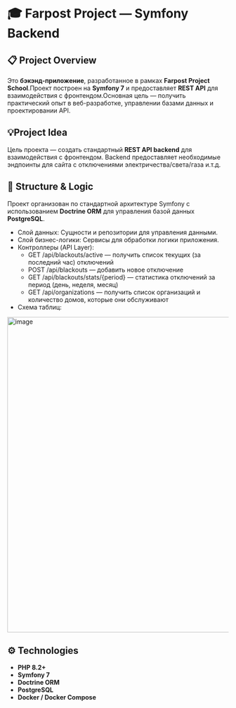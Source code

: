 # 🎓 Farpost Project — Symfony Backend

## 📋 Project Overview  
Это **бэкэнд-приложение**, разработанное в рамках **Farpost Project School**.Проект построен на **Symfony 7** и предоставляет **REST API** для взаимодействия с фронтендом.Основная цель — получить практический опыт в веб-разработке, управлении базами данных и проектировании API.

## 💡Project Idea
Цель проекта — создать стандартный **REST API backend** для взаимодействия с фронтендом.
Backend предоставляет необходимые эндпоинты для сайта с отключениями электричества/света/газа и.т.д.

## 🧠 Structure & Logic
Проект организован по стандартной архитектуре Symfony с использованием **Doctrine ORM** для управления базой данных **PostgreSQL**.
- Слой данных: Сущности и репозитории для управления данными.
- Слой бизнес-логики: Сервисы для обработки логики приложения.
- Контроллеры (API Layer):
  - GET /api/blackouts/active — получить список текущих (за последний час) отключений 
  - POST /api/blackouts — добавить новое отключение
  - GET /api/blackouts/stats/{period} — статистика отключений за период (день, неделя, месяц)
  - GET /api/organizations — получить список организаций и количество домов, которые они обслуживают
- Схема таблиц:
<img width="1064" height="717" alt="image" src="https://github.com/user-attachments/assets/6e475a63-9539-4c46-975e-8574e6b778a7" />

## ⚙️ Technologies  
- **PHP 8.2+**  
- **Symfony 7**  
- **Doctrine ORM**  
- **PostgreSQL**  
- **Docker / Docker Compose**  

